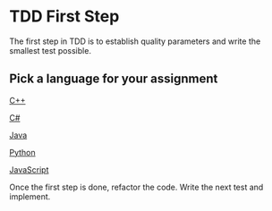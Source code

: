 # TDD First Step

The first step in TDD is to establish quality parameters and write the smallest test possible.

## Pick a language for your assignment

[C++](https://classroom.github.com/a/zKeauKsI)

[C#](https://classroom.github.com/a/K05Qvoq0)

[Java](https://classroom.github.com/a/tss5l-uw)

[Python](https://classroom.github.com/a/MpmI1GuP)

[JavaScript](https://classroom.github.com/a/Omj0svAu)


Once the first step is done, refactor the code. Write the next test and implement.
